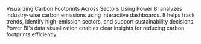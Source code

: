 
Visualizing Carbon Footprints Across Sectors Using Power BI analyzes industry-wise carbon emissions using interactive dashboards. It helps track trends, identify high-emission sectors, and support sustainability decisions. Power BI's data visualization enables clear insights for reducing carbon footprints efficiently.
